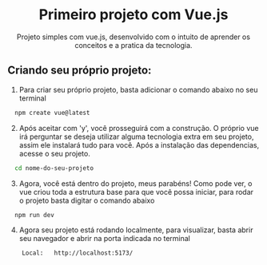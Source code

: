<div align='center'>
  
# Primeiro projeto com Vue.js
Projeto simples com vue.js, desenvolvido com o intuito de aprender os conceitos e a pratica da tecnologia.

</div>

## Criando seu próprio projeto:

1. Para criar seu próprio projeto, basta adicionar o comando abaixo no seu terminal
   
  ```bash
    npm create vue@latest
  ```
2. Após aceitar com 'y', você prosseguirá com a construção. O próprio vue irá perguntar se deseja utilizar alguma tecnologia extra em seu projeto, assim ele instalará tudo para você. Após a instalação das dependencias, acesse o seu projeto.
   
  ```bash
    cd nome-do-seu-projeto
  ```

3. Agora, você está dentro do projeto, meus parabéns! Como pode ver, o vue criou toda a estrutura base para que você possa iniciar, para rodar o projeto basta digitar o comando abaixo
   
  ```bash
    npm run dev
  ```

 4. Agora seu projeto está rodando localmente, para visualizar, basta abrir seu navegador e abrir na porta indicada no terminal

  ```bash
      Local:   http://localhost:5173/
  ```
